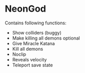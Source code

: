 # NeonGod

Contains following functions:

- Show colliders (buggy)
- Make killing all demons optional
- Give Miracle Katana
- Kill all demons
- Noclip
- Reveals velocity
- Teleport save state
